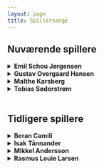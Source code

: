 ```yaml
--- 
layout: page
title: Spillersange
---
```


## Nuværende spillere

<details>
  <summary><strong>Emil Schou Jørgensen</strong></summary>
  <p><i>Melodi: Emil fra Lønneberg</i><br><br>
  EMIIIIL<br><br>
  Uha-da-da så stor han er<br>
  Og bygget som et hus<br>
  Emil det er det navn han bær’<br>
  Emil ja husk det nu<br><br>
  EMIIIIL</p>
</details>

<details>
  <summary><strong>Gustav Overgaard Hansen</strong></summary>
  <p><i>Melodi: Give It Up</i><br><br>
  Na-na, na-na, na-na, na-na-na-na now<br>
  Ingen overgår<br>
  Overgaard<br>
  Gustav Overgaard</p>
</details>

<details>
  <summary><strong>Malthe Karsberg</strong></summary>
  <p><i>Melodi: ?</i><br><br>
  Det’ Malthe Karsberg i rød og blå<br>
  Han er så yndig led striber på<br>
  Han kom fra Århus til København<br>
  Nu kender alle Malthes navn</p>
</details>

<details>
  <summary><strong>Tobias Søderstrøm</strong></summary>
  <p><i>Melodi: To mennesker på en strand</i><br><br>
  To-bias Søderstrøm<br>
  Han ser ud som en drøm<br>
  Tog chancen da den kom<br>
  Tobias Søderstrøm</p>
</details>
<br>

## Tidligere spillere

<details>
  <summary><strong>Beran Camili</strong></summary>
  <p><i>Melodi: ?</i><br><br>
  Camili, han er ægte<br>
  Er ægte<br>
  Er ægte<br>
  Ægte som en Fremmer<br>
  En Fremmer<br>
  En Fremmer<br><br>
  Og Fremmerne er ægte<br>
  Er ægte<br>
  Er ægte<br>
  Ægte som Camili<br>
  Camili<br>
  Camili</p>
</details>

<details>
  <summary><strong>Isak Tånnander</strong></summary>
  <p><i>Melodi: ?</i><br><br>
  Der er kun en Isak Tånnander<br>
  Han sprinter som en panter<br>
  Han er FREMs nr. 12, han går aldrig kold<br>
  Han tager med til 2. division</p>
</details>

<details>
  <summary><strong>Mikkel Andersson</strong></summary>
  <p><i>Melodi: Yellow Submarine</i><br><br>
  Vi vil ha’ et hold kun med Mikkel Andersson<br>
  Mikkel Andersson<br>
  Mikkel Andersson<br>
  Vi vil ha’ et hold kun med Mikkel Andersson<br>
  Mikkel Andersson<br>
  Mikkel Andersson<br><br>
  Nummer 1 er Andersson<br>
  Nummer 2 er Andersson<br>
  Nummer 3 er Andersson<br>
  Nummer 4 er Andersson<br>
  Nummer 5 er Andersson<br>
  Nummer 6 er Andersson<br>
  Nummer 7 er Andersson<br>
  Nummer 8 er Andersson<br>
  Nummer 9 er Andersson<br>
  Nummer 10 er Andersson<br>
  Nummer 11 er Andersson</p>
</details>

<details>
  <summary><strong>Rasmus Louie Larsen</strong></summary>
  <p><i>Melodi: ?</i><br><br>
  Der er kun en Rasmus Louie<br>
  Hans hår er der ild i<br>
  Nummer 21, det er ikke lyv<br>
  Han ta’r os med til 2. division</p>
</details>